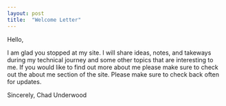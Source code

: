 ```yaml
---
layout: post
title:  "Welcome Letter"
---
```


Hello, 

I am glad you stopped at my site. I will share ideas, notes, and takeways during my technical journey and some other topics that are interesting to me. If you would like to find out more about me please make sure to check out the about me section of the site. Please make sure to check back often for updates.

Sincerely,
Chad Underwood
